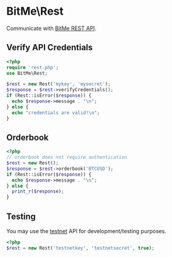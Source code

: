 # BitMe\Rest

Communicate with [BitMe REST API](http://bitme.github.com/rest/).

## Verify API Credentials

```php
<?php
require 'rest.php';
use BitMe\Rest;

$rest = new Rest('mykey', 'mysecret');
$response = $rest->verifyCredentials();
if (Rest::isError($response)) {
  echo $response->message . "\n";
} else {
  echo "credentials are valid!\n";
}
```

## Orderbook

```php
<?php
// orderbook does not require authentication
$rest = new Rest();
$response = $rest->orderbook('BTCUSD');
if (Rest::isError($response)) {
  echo $response->message . "\n";
} else {
  print_r($response);
}
```

## Testing

You may use the [testnet](https://test.bitme.com) API for development/testing 
purposes.

```php
<?php
$rest = new Rest('testnetkey', 'testnetsecret', true);
```
